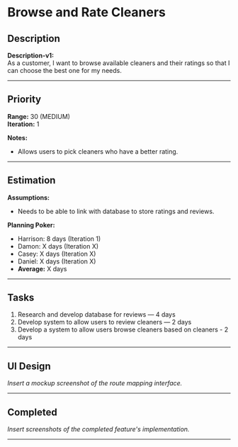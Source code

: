 # Browse and Rate Cleaners

## Description
**Description-v1:**  
As a customer, I want to browse available cleaners and their ratings so that I can choose the best one for my needs. 

---

## Priority
**Range:** 30 (MEDIUM)  
**Iteration:** 1  

**Notes:**  
- Allows users to pick cleaners who have a better rating.

---

## Estimation
**Assumptions:**  
- Needs to be able to link with database to store ratings and reviews.  

**Planning Poker:**  
- Harrison: 8 days (Iteration 1)  
- Damon: X days (Iteration X)  
- Casey: X days (Iteration X)
- Daniel: X days (Iteration X)
- **Average:** X days  

---

## Tasks
1. Research and develop database for reviews — 4 days  
2. Develop system to allow users to review cleaners — 2 days
3. Develop a system to allow users browse cleaners based on cleaners - 2 days   

---

## UI Design
*Insert a mockup screenshot of the route mapping interface.*

---

## Completed
*Insert screenshots of the completed feature's implementation.*

---
